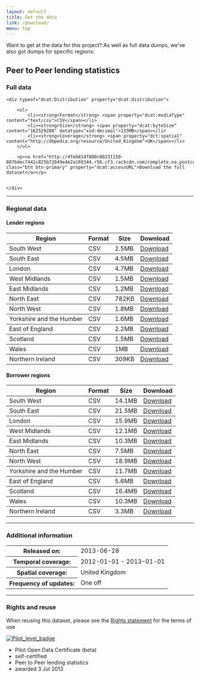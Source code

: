 ```yaml
---
layout: default
title: Get the data
link: /download/
menu: top
---
```


<div typeof="dcat:Catalog" resource="http://p2p.labs.theodi.org/download">

<p>Want to get at the data for this project? As well as full data dumps, we've also got dumps for specific regions:</p>

<h2 property="dct:title">Peer to Peer lending statistics</h2>
<span property="dct:language" content="http://id.loc.gov/vocabulary/iso639-1/en"> </span>

<div typeof="dcat:Dataset" property="dcat:dataset" resource="http://p2p.labs.theodi.org/download/#full">
	<h3 property="dct:title">Full data</h3>
	
	<div typeof="dcat:Distribution" property="dcat:distribution">

		<ul>
			<li><strong>Format</strong> <span property="dcat:mediaType" content="text/csv">CSV</span></li>
			<li><strong>Size</strong> <span property="dcat:byteSize" content="162529280" datatype="xsd:decimal">155MB</span></li>
			<li><strong>Coverage</strong> <span property="dct:spatial" content="http://dbpedia.org/resource/United_Kingdom">UK</span></li>
		</ul>
		
		<p><a href="http://4feb814f800c80231150-8876dec7442c825b72049e4e2a169344.r56.cf3.rackcdn.com/complete.no.postcodes.csv.zip" class="btn btn-primary" property="dcat:accessURL">Download the full dataset</a></p>
		
		
	</div>
</div>

<hr class="heavy">

<h3>Regional data</h3>

<h4>Lender regions</h4>

<table class="table">
	<thead>
		<tr>
			<th>Region</th>
			<th>Format</th>
			<th>Size</th>
			<th>Download</th>
		</tr>
	</thead>
	<tbody typeof="dcat:Dataset" property="dcat:dataset" resource="http://p2p.labs.theodi.org/download/#lendersw">
		<tr property="dcat:distribution" typeof="dcat:Distribution">
			<td property="dct:title">
				<span property="dct:spatial" content="http://data.ordnancesurvey.co.uk/id/7000000000041427">South West</span>
			</td>
			<td property="dcat:mediaType" content="text/csv">CSV</td>
			<td property="dcat:byteSize" content="2500000" datatype="xsd:decimal">2.5MB</td>
			<td property="dct:type" resource=":indirect-access">
				<a property="dcat:accessURL" class="btn btn-primary" href="http://4feb814f800c80231150-8876dec7442c825b72049e4e2a169344.r56.cf3.rackcdn.com/by.region.len.south_west.csv.zip">Download</a>
			</td>
		</tr>
	</tbody>
	<tbody typeof="dcat:Dataset" property="dcat:dataset" resource="http://p2p.labs.theodi.org/download/#lenderse">
		<tr property="dcat:distribution" typeof="dcat:Distribution">
			<td property="dct:title">
					<span property="dct:spatial" content="http://data.ordnancesurvey.co.uk/id/7000000000041421">South East</span>
				</td>
			<td property="dcat:mediaType" content="text/csv">CSV</td>
			<td property="dcat:byteSize" content="4500000" datatype="xsd:decimal">4.5MB</td>
			<td property="dct:type" resource=":indirect-access">
				<a property="dcat:accessURL" class="btn btn-primary" href="http://4feb814f800c80231150-8876dec7442c825b72049e4e2a169344.r56.cf3.rackcdn.com/by.region.len.south_east.csv.zip">Download</a>
			</td>
		</tr>
	</tbody>
	<tbody typeof="dcat:Dataset" property="dcat:dataset" resource="http://p2p.labs.theodi.org/download/#lenderlondon">
		<tr property="dcat:distribution" typeof="dcat:Distribution">
			<td property="dct:title">
				<span property="dct:spatial" content="http://data.ordnancesurvey.co.uk/id/7000000000041428">London</span>
			</td>
			<td property="dcat:mediaType" content="text/csv">CSV</td>
			<td property="dcat:byteSize" content="4700000" datatype="xsd:decimal">4.7MB</td>
			<td property="dct:type" resource=":indirect-access">
				<a property="dcat:accessURL" class="btn btn-primary" href="http://4feb814f800c80231150-8876dec7442c825b72049e4e2a169344.r56.cf3.rackcdn.com/by.region.len.london.csv.zip">Download</a>
			</td>
		</tr>
	</tbody>
	<tbody typeof="dcat:Dataset" property="dcat:dataset" resource="http://p2p.labs.theodi.org/download/#lenderwm">
		<tr property="dcat:distribution" typeof="dcat:Distribution">
			<td property="dct:title">
				<span property="dct:spatial" content="http://data.ordnancesurvey.co.uk/id/7000000000041426">West Midlands</span>
			</td>
			<td property="dcat:mediaType" content="text/csv">CSV</td>
			<td property="dcat:byteSize" content="1500000" datatype="xsd:decimal">1.5MB</td>
			<td property="dct:type" resource=":indirect-access">
				<a property="dcat:accessURL" class="btn btn-primary" href="http://4feb814f800c80231150-8876dec7442c825b72049e4e2a169344.r56.cf3.rackcdn.com/by.region.len.west_midlands.csv.zip">Download</a>
			</td>
		</tr>
	</tbody>
	<tbody typeof="dcat:Dataset" property="dcat:dataset" resource="http://p2p.labs.theodi.org/download/#lenderem">
		<tr property="dcat:distribution" typeof="dcat:Distribution">
			<td property="dct:title">
				<span property="dct:spatial" content="http://data.ordnancesurvey.co.uk/id/7000000000041423">East Midlands</span>
			</td>
			<td property="dcat:mediaType" content="text/csv">CSV</td>
			<td property="dcat:byteSize" content="1200000" datatype="xsd:decimal">1.2MB</td>
			<td property="dct:type" resource=":indirect-access">
				<a property="dcat:accessURL" class="btn btn-primary" href="http://4feb814f800c80231150-8876dec7442c825b72049e4e2a169344.r56.cf3.rackcdn.com/by.region.len.east_midlands.csv.zip">Download</a>
			</td>
		</tr>
	</tbody>
	<tbody typeof="dcat:Dataset" property="dcat:dataset" resource="http://p2p.labs.theodi.org/download/#lenderne">
		<tr property="dcat:distribution" typeof="dcat:Distribution">
			<td property="dct:title">
				<span property="dct:spatial" content="http://data.ordnancesurvey.co.uk/id/7000000000041422">North East</span>
			</td>
			<td property="dcat:mediaType" content="text/csv">CSV</td>
			<td property="dcat:byteSize" content="782000" datatype="xsd:decimal">782KB</td>
			<td property="dct:type" resource=":indirect-access">
				<a property="dcat:accessURL" class="btn btn-primary" href="http://4feb814f800c80231150-8876dec7442c825b72049e4e2a169344.r56.cf3.rackcdn.com/by.region.len.north_east.csv.zip">Download</a>
			</td>
		</tr>
	</tbody>
	<tbody typeof="dcat:Dataset" property="dcat:dataset" resource="http://p2p.labs.theodi.org/download/#lendernw">
		<tr property="dcat:distribution" typeof="dcat:Distribution">
			<td property="dct:title">
				<span property="dct:spatial" content="http://data.ordnancesurvey.co.uk/id/7000000000041431">North West</span>
			</td>
			<td property="dcat:mediaType" content="text/csv">CSV</td>
			<td property="dcat:byteSize" content="1800000" datatype="xsd:decimal">1.8MB</td>
			<td property="dct:type" resource=":indirect-access">
				<a property="dcat:accessURL" class="btn btn-primary" href="http://4feb814f800c80231150-8876dec7442c825b72049e4e2a169344.r56.cf3.rackcdn.com/by.region.len.north_west.csv.zip">Download</a>
			</td>
		</tr>
	</tbody>
	<tbody typeof="dcat:Dataset" property="dcat:dataset" resource="http://p2p.labs.theodi.org/download/#lenderyh">
		<tr property="dcat:distribution" typeof="dcat:Distribution">
			<td property="dct:title">
				<span property="dct:spatial" content="http://data.ordnancesurvey.co.uk/id/7000000000041430">Yorkshire and the Humber</span>
			</td>
			<td property="dcat:mediaType" content="text/csv">CSV</td>
			<td property="dcat:byteSize" content="16000000" datatype="xsd:decimal">1.6MB</td>
			<td property="dct:type" resource=":indirect-access">
				<a property="dcat:accessURL" class="btn btn-primary" href="http://4feb814f800c80231150-8876dec7442c825b72049e4e2a169344.r56.cf3.rackcdn.com/by.region.len.yorkshire_and_the_humber.csv.zip">Download</a>
			</td>
		</tr>
	</tbody>
	<tbody typeof="dcat:Dataset" property="dcat:dataset" resource="http://p2p.labs.theodi.org/download/#lenderee">
		<tr property="dcat:distribution" typeof="dcat:Distribution">
			<td property="dct:title">
				<span property="dct:spatial" content="http://data.ordnancesurvey.co.uk/id/7000000000041425">East of England</span>
			</td>
			<td property="dcat:mediaType" content="text/csv">CSV</td>
			<td property="dcat:byteSize" content="22000000" datatype="xsd:decimal">2.2MB</td>
			<td property="dct:type" resource=":indirect-access">
				<a property="dcat:accessURL" class="btn btn-primary" href="http://4feb814f800c80231150-8876dec7442c825b72049e4e2a169344.r56.cf3.rackcdn.com/by.region.len.east_of_england.csv.zip">Download</a>
			</td>
		</tr>
	</tbody>
	<tbody typeof="dcat:Dataset" property="dcat:dataset" resource="http://p2p.labs.theodi.org/download/#lenderscotland">
		<tr property="dcat:distribution" typeof="dcat:Distribution">
			<td property="dct:title">
				<span property="dct:spatial" content="http://data.ordnancesurvey.co.uk/doc/country/scotland">Scotland</span>
			</td>
			<td property="dcat:mediaType" content="text/csv">CSV</td>
			<td property="dcat:byteSize" content="15000000" datatype="xsd:decimal">1.5MB</td>
			<td property="dct:type" resource=":indirect-access">
				<a property="dcat:accessURL" class="btn btn-primary" href="http://4feb814f800c80231150-8876dec7442c825b72049e4e2a169344.r56.cf3.rackcdn.com/by.region.len.scotland.csv.zip">Download</a>
			</td>
		</tr>
	</tbody>
	<tbody typeof="dcat:Dataset" property="dcat:dataset" resource="http://p2p.labs.theodi.org/download/#lenderwales">
		<tr property="dcat:distribution" typeof="dcat:Distribution">
			<td property="dct:title">
				<span property="dct:spatial" content="http://data.ordnancesurvey.co.uk/doc/country/wales">Wales</span>
			</td>
			<td property="dcat:mediaType" content="text/csv">CSV</td>
			<td property="dcat:byteSize" content="10000000" datatype="xsd:decimal">1MB</td>
			<td property="dct:type" resource=":indirect-access">
				<a property="dcat:accessURL" class="btn btn-primary" href="http://4feb814f800c80231150-8876dec7442c825b72049e4e2a169344.r56.cf3.rackcdn.com/by.region.len.wales.csv.zip">Download</a>
			</td>
		</tr>
	</tbody>
	<tbody typeof="dcat:Dataset" property="dcat:dataset" resource="http://p2p.labs.theodi.org/download/#lenderni">
		<tr property="dcat:distribution" typeof="dcat:Distribution">
			<td property="dct:title">
				<span property="dct:spatial" content="http://dbpedia.org/page/Northern_Ireland">Northern Ireland</span>
			</td>
			<td property="dcat:mediaType" content="text/csv">CSV</td>
			<td property="dcat:byteSize" content="309000" datatype="xsd:decimal">309KB</td>
			<td property="dct:type" resource=":indirect-access">
				<a property="dcat:accessURL" class="btn btn-primary" href="http://4feb814f800c80231150-8876dec7442c825b72049e4e2a169344.r56.cf3.rackcdn.com/by.region.len.northern_ireland.csv.zip">Download</a>
			</td>
		</tr>
	</tbody>
</table>

<h4>Borrower regions</h4>

<table class="table">
	<thead>
		<tr>
			<th>Region</th>
			<th>Format</th>
			<th>Size</th>
			<th>Download</th>
		</tr>
	</thead>
	<tbody typeof="dcat:Dataset" property="dcat:dataset" resource="http://p2p.labs.theodi.org/download/#bordersw">
		<tr property="dcat:distribution" typeof="dcat:Distribution">
			<td property="dct:title">
				<span property="dct:spatial" content="http://data.ordnancesurvey.co.uk/id/7000000000041427">South West</span>
			</td>
			<td property="dcat:mediaType" content="text/csv">CSV</td>
			<td property="dcat:byteSize" content="14100000" datatype="xsd:decimal">14.1MB</td>
			<td property="dct:type" resource=":indirect-access">
				<a property="dcat:accessURL" class="btn btn-primary" href="http://4feb814f800c80231150-8876dec7442c825b72049e4e2a169344.r56.cf3.rackcdn.com/by.region.bor.south_west.csv.zip">Download</a>
			</td>
		</tr>
	</tbody>
	<tbody typeof="dcat:Dataset" property="dcat:dataset" resource="http://p2p.labs.theodi.org/download/#borderse">
		<tr property="dcat:distribution" typeof="dcat:Distribution">
			<td property="dct:title">
					<span property="dct:spatial" content="http://data.ordnancesurvey.co.uk/id/7000000000041421">South East</span>
				</td>
			<td property="dcat:mediaType" content="text/csv">CSV</td>
			<td property="dcat:byteSize" content="21500000" datatype="xsd:decimal">21.5MB</td>
			<td property="dct:type" resource=":indirect-access">
				<a property="dcat:accessURL" class="btn btn-primary" href="http://4feb814f800c80231150-8876dec7442c825b72049e4e2a169344.r56.cf3.rackcdn.com/by.region.bor.south_east.csv.zip">Download</a>
			</td>
		</tr>
	</tbody>
	<tbody typeof="dcat:Dataset" property="dcat:dataset" resource="http://p2p.labs.theodi.org/download/#borderlondon">
		<tr property="dcat:distribution" typeof="dcat:Distribution">
			<td property="dct:title">
				<span property="dct:spatial" content="http://data.ordnancesurvey.co.uk/id/7000000000041428">London</span>
			</td>
			<td property="dcat:mediaType" content="text/csv">CSV</td>
			<td property="dcat:byteSize" content="15900000" datatype="xsd:decimal">15.9MB</td>
			<td property="dct:type" resource=":indirect-access">
				<a property="dcat:accessURL" class="btn btn-primary" href="http://4feb814f800c80231150-8876dec7442c825b72049e4e2a169344.r56.cf3.rackcdn.com/by.region.bor.london.csv.zip">Download</a>
			</td>
		</tr>
	</tbody>
	<tbody typeof="dcat:Dataset" property="dcat:dataset" resource="http://p2p.labs.theodi.org/download/#borderwm">
		<tr property="dcat:distribution" typeof="dcat:Distribution">
			<td property="dct:title">
				<span property="dct:spatial" content="http://data.ordnancesurvey.co.uk/id/7000000000041426">West Midlands</span>
			</td>
			<td property="dcat:mediaType" content="text/csv">CSV</td>
			<td property="dcat:byteSize" content="12100000" datatype="xsd:decimal">12.1MB</td>
			<td property="dct:type" resource=":indirect-access">
				<a property="dcat:accessURL" class="btn btn-primary" href="http://4feb814f800c80231150-8876dec7442c825b72049e4e2a169344.r56.cf3.rackcdn.com/by.region.bor.west_midlands.csv.zip">Download</a>
			</td>
		</tr>
	</tbody>
	<tbody typeof="dcat:Dataset" property="dcat:dataset" resource="http://p2p.labs.theodi.org/download/#borderem">
		<tr property="dcat:distribution" typeof="dcat:Distribution">
			<td property="dct:title">
				<span property="dct:spatial" content="http://data.ordnancesurvey.co.uk/id/7000000000041423">East Midlands</span>
			</td>
			<td property="dcat:mediaType" content="text/csv">CSV</td>
			<td property="dcat:byteSize" content="10300000" datatype="xsd:decimal">10.3MB</td>
			<td property="dct:type" resource=":indirect-access">
				<a property="dcat:accessURL" class="btn btn-primary" href="http://4feb814f800c80231150-8876dec7442c825b72049e4e2a169344.r56.cf3.rackcdn.com/by.region.bor.east_midlands.csv.zip">Download</a>
			</td>
		</tr>
	</tbody>
	<tbody typeof="dcat:Dataset" property="dcat:dataset" resource="http://p2p.labs.theodi.org/download/#borderne">
		<tr property="dcat:distribution" typeof="dcat:Distribution">
			<td property="dct:title">
				<span property="dct:spatial" content="http://data.ordnancesurvey.co.uk/id/7000000000041422">North East</span>
			</td>
			<td property="dcat:mediaType" content="text/csv">CSV</td>
			<td property="dcat:byteSize" content="7500000" datatype="xsd:decimal">7.5MB</td>
			<td property="dct:type" resource=":indirect-access">
				<a property="dcat:accessURL" class="btn btn-primary" href="http://4feb814f800c80231150-8876dec7442c825b72049e4e2a169344.r56.cf3.rackcdn.com/by.region.bor.north_east.csv.zip">Download</a>
			</td>
		</tr>
	</tbody>
	<tbody typeof="dcat:Dataset" property="dcat:dataset" resource="http://p2p.labs.theodi.org/download/#bordernw">
		<tr property="dcat:distribution" typeof="dcat:Distribution">
			<td property="dct:title">
				<span property="dct:spatial" content="http://data.ordnancesurvey.co.uk/id/7000000000041431">North West</span>
			</td>
			<td property="dcat:mediaType" content="text/csv">CSV</td>
			<td property="dcat:byteSize" content="18900000" datatype="xsd:decimal">18.9MB</td>
			<td property="dct:type" resource=":indirect-access">
				<a property="dcat:accessURL" class="btn btn-primary" href="http://4feb814f800c80231150-8876dec7442c825b72049e4e2a169344.r56.cf3.rackcdn.com/by.region.bor.north_west.csv.zip">Download</a>
			</td>
		</tr>
	</tbody>
	<tbody typeof="dcat:Dataset" property="dcat:dataset" resource="http://p2p.labs.theodi.org/download/#borderyh">
		<tr property="dcat:distribution" typeof="dcat:Distribution">
			<td property="dct:title">
				<span property="dct:spatial" content="http://data.ordnancesurvey.co.uk/id/7000000000041430">Yorkshire and the Humber</span>
			</td>
			<td property="dcat:mediaType" content="text/csv">CSV</td>
			<td property="dcat:byteSize" content="117000000" datatype="xsd:decimal">11.7MB</td>
			<td property="dct:type" resource=":indirect-access">
				<a property="dcat:accessURL" class="btn btn-primary" href="http://4feb814f800c80231150-8876dec7442c825b72049e4e2a169344.r56.cf3.rackcdn.com/by.region.bor.yorkshire_and_the_humber.csv.zip">Download</a>
			</td>
		</tr>
	</tbody>
	<tbody typeof="dcat:Dataset" property="dcat:dataset" resource="http://p2p.labs.theodi.org/download/#borderee">
		<tr property="dcat:distribution" typeof="dcat:Distribution">
			<td property="dct:title">
				<span property="dct:spatial" content="http://data.ordnancesurvey.co.uk/id/7000000000041425">East of England</span>
			</td>
			<td property="dcat:mediaType" content="text/csv">CSV</td>
			<td property="dcat:byteSize" content="56000000" datatype="xsd:decimal">5.6MB</td>
			<td property="dct:type" resource=":indirect-access">
				<a property="dcat:accessURL" class="btn btn-primary" href="http://4feb814f800c80231150-8876dec7442c825b72049e4e2a169344.r56.cf3.rackcdn.com/by.region.bor.east_of_england.csv.zip">Download</a>
			</td>
		</tr>
	</tbody>
	<tbody typeof="dcat:Dataset" property="dcat:dataset" resource="http://p2p.labs.theodi.org/download/#borderscotland">
		<tr property="dcat:distribution" typeof="dcat:Distribution">
			<td property="dct:title">
				<span property="dct:spatial" content="http://data.ordnancesurvey.co.uk/doc/country/scotland">Scotland</span>
			</td>
			<td property="dcat:mediaType" content="text/csv">CSV</td>
			<td property="dcat:byteSize" content="164000000" datatype="xsd:decimal">16.4MB</td>
			<td property="dct:type" resource=":indirect-access">
				<a property="dcat:accessURL" class="btn btn-primary" href="http://4feb814f800c80231150-8876dec7442c825b72049e4e2a169344.r56.cf3.rackcdn.com/by.region.bor.scotland.csv.zip">Download</a>
			</td>
		</tr>
	</tbody>
	<tbody typeof="dcat:Dataset" property="dcat:dataset" resource="http://p2p.labs.theodi.org/download/#borderwales">
		<tr property="dcat:distribution" typeof="dcat:Distribution">
			<td property="dct:title">
				<span property="dct:spatial" content="http://data.ordnancesurvey.co.uk/doc/country/wales">Wales</span>
			</td>
			<td property="dcat:mediaType" content="text/csv">CSV</td>
			<td property="dcat:byteSize" content="103000000" datatype="xsd:decimal">10.3MB</td>
			<td property="dct:type" resource=":indirect-access">
				<a property="dcat:accessURL" class="btn btn-primary" href="http://4feb814f800c80231150-8876dec7442c825b72049e4e2a169344.r56.cf3.rackcdn.com/by.region.bor.wales.csv.zip">Download</a>
			</td>
		</tr>
	</tbody>
	<tbody typeof="dcat:Dataset" property="dcat:dataset" resource="http://p2p.labs.theodi.org/download/#borderni">
		<tr property="dcat:distribution" typeof="dcat:Distribution">
			<td property="dct:title">
				<span property="dct:spatial" content="http://dbpedia.org/page/Northern_Ireland">Northern Ireland</span>
			</td>
			<td property="dcat:mediaType" content="text/csv">CSV</td>
			<td property="dcat:byteSize" content="33000000" datatype="xsd:decimal">3.3MB</td>
			<td property="dct:type" resource=":indirect-access">
				<a property="dcat:accessURL" class="btn btn-primary" href="http://4feb814f800c80231150-8876dec7442c825b72049e4e2a169344.r56.cf3.rackcdn.com/by.region.bor.northern_ireland.csv.zip">Download</a>
			</td>
		</tr>
	</tbody>
</table>

<hr class="heavy">

<h3>Additional information</h3>

<table class="table">
	<tr>
		<th scope="row">Released on:</th>
		<td property="dcat:issued">2013-06-28</td>
	</tr>
	<tr>
		<th scope="row">Temporal coverage:</th>
		<td property="dct:temporal" content="start=2012-01-01; end=2013-01-01">2012-01-01 - 2013-01-01</td>
	</tr>
	<tr>
		<th scope="row">Spatial coverage:</th>
		<td property="dct:spatial" content="http://dbpedia.org/resource/United_Kingdom">United Kingdom</td>
	</tr>
	<tr>
		<th scope="row">Frequency of updates:</th>
		<td property="dct:accrualPeriodicity" content="http://purl.org/cld/freq/irregular">One off</td>
	</tr>
</table>

<hr class="heavy">

<h3>Rights and reuse</h3>

<p>When reusing this dataset, please see the <a href="/rights" property="dct:rights" resource="/rights">Rights statement</a> for the terms of use</p>

<div class='open-data-certificate'>
<style>@import url(https://certificates.theodi.org/assets/badge.css);</style>
<a href="http://certificates.theodi.org/certificates/83"><img alt="Pilot_level_badge" src="https://certificates.theodi.org/assets/badges/pilot_level_badge.png" /></a>
<ul class='open-data-certificate-details'>
<li>
<span>Pilot Open Data Certificate (beta)</span>
</li>
<li>
<span>self-certified</span>
</li>
<li>
<span>Peer to Peer lending statistics</span>
</li>
<li>
<span>awarded 3 Jul 2013</span>
</li>
</ul>
</div>

</div>

